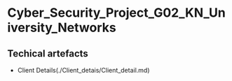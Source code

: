 # Cyber_Security_Project_G02_KN_University_Networks

## Techical artefacts

- Client Details(./Client_detais/Client_detail.md)
